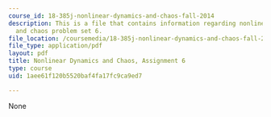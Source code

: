 ```yaml
---
course_id: 18-385j-nonlinear-dynamics-and-chaos-fall-2014
description: This is a file that contains information regarding nonlinear dynamics
  and chaos problem set 6.
file_location: /coursemedia/18-385j-nonlinear-dynamics-and-chaos-fall-2014/1aee61f120b5520baf4fa17fc9ca9ed7_MIT18_385JF14_Pset6.pdf
file_type: application/pdf
layout: pdf
title: Nonlinear Dynamics and Chaos, Assignment 6
type: course
uid: 1aee61f120b5520baf4fa17fc9ca9ed7

---
```

None